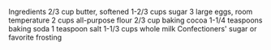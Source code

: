 Ingredients 2/3 cup butter, softened 1-2/3 cups sugar 3 large eggs, room temperature 2 cups all-purpose flour 2/3 cup baking cocoa 1-1/4 teaspoons baking soda 1 teaspoon salt 1-1/3 cups whole milk Confectioners' sugar or favorite frosting